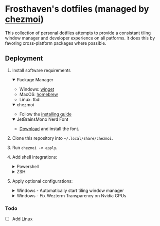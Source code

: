 # Frosthaven's dotfiles (managed by [chezmoi](https://github.com/twpayne/chezmoi))

This collection of personal dotfiles attempts to provide a consistant tiling window manager and developer experience on all patforms. It does this by favoring cross-platform packages where possible.

## Deployment

1. Install software requirements
    <details open>
    <summary>Package Manager</summary>
        
    - Windows: [winget](https://learn.microsoft.com/en-us/windows/package-manager/winget/#install-winget)
    - MacOS: [homebrew](https://brew.sh/)
    - Linux: tbd
    </details>
    
    <details open>
    <summary>chezmoi</summary>

    - Follow the [installing guide](https://www.chezmoi.io/install/)
    </details>

    <details open>
    <summary>JetBrainsMono Nerd Font</summary>

    - [Download](https://github.com/ryanoasis/nerd-fonts/releases/download/v3.3.0/JetBrainsMono.zip) and install the font.
    </details>

3. Clone this repository into `~/.local/share/chezmoi`.
4. Run `chezmoi -v apply`.
5. Add shell integrations:
    <details>
    <summary>Powershell</summary>
    
    Add the following line to `$env:USERPROFILE\Documents\PowerShell\Microsoft.PowerShell_profile.ps1`:
    
    ```powershell
    . $env:USERPROFILE\.config\shell\chezmoi-powershell.ps1
    ```
    </details>
    <details>
    <summary>ZSH</summary>
    
    Add the following line to `$HOME/.zshrc`:
    
    ```sh
    source $HOME/.config/shell/chezmoi-zsh.sh
    ```
    </details>
6. Apply optional configurations:
    <details>
    <summary>Windows - Automatically start tiling window manager</summary>
        
    create a shortcut in `shell:startup` with a value of `komorebic.exe start --bar --whkd`
    </details>
    
    <details>
    <summary>Windows - Fix Wezterm Transparency on Nvidia GPUs</summary>
        
    - Open NVIDIA Control Panel
    - Go to `Manage 3D Settings`
    - Click the `Program Settings` tab
    - Add wezterm if it isn't already in the list
    - Change `OpenGL GDI Compatibility` to `Prefer compatible`
    - Click Apply
    </details>

### Todo

- [ ] Add Linux
